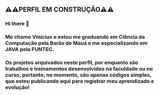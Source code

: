 ##                                                  ⚠️⚠️PERFIL EM CONSTRUÇÃO⚠️⚠️

###                                                         Hi there 👋
###           Me chamo Vinícius e estou me graduando em Ciência da Computação pela Barão de Mauá e me especializando em JAVA pela FUNTEC.
###           Os projetos arquivados neste perfil, por enquanto são trabalhos e treinamentos desenvolvidos na faculdade ou no curso, portanto, no momento, são apenas códigos simples, que estou publicando aqui para registrar meu aprendizado e evolução! 


<!--
**donderivini/donderivini** is a ✨ _special_ ✨ repository because its `README.md` (this file) appears on your GitHub profile.

Here are some ideas to get you started:

- 🔭 I’m currently working on ...
- 🌱 I’m currently learning ...
- 👯 I’m looking to collaborate on ...
- 🤔 I’m looking for help with ...
- 💬 Ask me about ...
- 📫 How to reach me: ...
- 😄 Pronouns: ...
- ⚡ Fun fact: ...
-->
